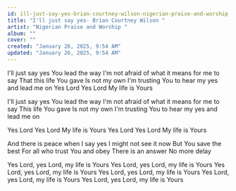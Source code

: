 ```yaml
---
id: ill-just-say-yes-brian-courtney-wilson-nigerian-praise-and-worship
title: "I'll just say yes- Brian Courtney Wilson "
artist: "Nigerian Praise and Worship "
album: ""
cover: ""
created: "January 26, 2025, 9:54 AM"
updated: "January 26, 2025, 9:54 AM"
---
```


I'll just say yes
You lead the way
I'm not afraid of what it means for me to say
That this life You gave
Is not my own
I'm trusting You to hear my yes and lead me on
Yes Lord
Yes Lord
My life is Yours

I'll just say yes
You lead the way
I'm not afraid of what it means for me to say
This life You gave
Is not my own
I'm trusting You to hear my yes and lead me on

Yes Lord
Yes Lord
My life is Yours
Yes Lord
Yes Lord
My life is Yours

And there is peace when I say yes
I might not see it now
But You save the best
For all who trust You and obey
There is an answer
No more delay

Yes Lord, yes Lord, my life is Yours
Yes Lord, yes Lord, my life is Yours
Yes Lord, yes Lord, my life is Yours
Yes Lord, yes Lord, my life is Yours
Yes Lord, yes Lord, my life is Yours
Yes Lord, yes Lord, my life is Yours